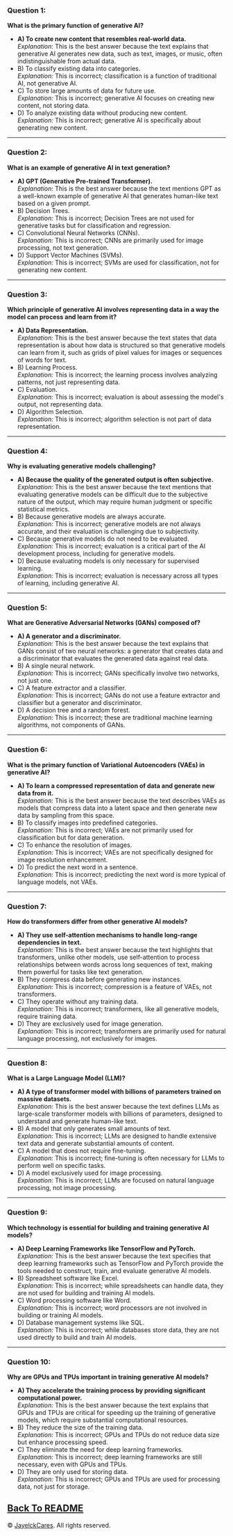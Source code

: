 ### Question 1:
**What is the primary function of generative AI?**
- **A) To create new content that resembles real-world data.**  
  *Explanation:* This is the best answer because the text explains that generative AI generates new data, such as text, images, or music, often indistinguishable from actual data.
- B) To classify existing data into categories.  
  *Explanation:* This is incorrect; classification is a function of traditional AI, not generative AI.
- C) To store large amounts of data for future use.  
  *Explanation:* This is incorrect; generative AI focuses on creating new content, not storing data.
- D) To analyze existing data without producing new content.  
  *Explanation:* This is incorrect; generative AI is specifically about generating new content.

---

### Question 2:
**What is an example of generative AI in text generation?**
- **A) GPT (Generative Pre-trained Transformer).**  
  *Explanation:* This is the best answer because the text mentions GPT as a well-known example of generative AI that generates human-like text based on a given prompt.
- B) Decision Trees.  
  *Explanation:* This is incorrect; Decision Trees are not used for generative tasks but for classification and regression.
- C) Convolutional Neural Networks (CNNs).  
  *Explanation:* This is incorrect; CNNs are primarily used for image processing, not text generation.
- D) Support Vector Machines (SVMs).  
  *Explanation:* This is incorrect; SVMs are used for classification, not for generating new content.

---

### Question 3:
**Which principle of generative AI involves representing data in a way the model can process and learn from it?**
- **A) Data Representation.**  
  *Explanation:* This is the best answer because the text states that data representation is about how data is structured so that generative models can learn from it, such as grids of pixel values for images or sequences of words for text.
- B) Learning Process.  
  *Explanation:* This is incorrect; the learning process involves analyzing patterns, not just representing data.
- C) Evaluation.  
  *Explanation:* This is incorrect; evaluation is about assessing the model's output, not representing data.
- D) Algorithm Selection.  
  *Explanation:* This is incorrect; algorithm selection is not part of data representation.

---

### Question 4:
**Why is evaluating generative models challenging?**
- **A) Because the quality of the generated output is often subjective.**  
  *Explanation:* This is the best answer because the text mentions that evaluating generative models can be difficult due to the subjective nature of the output, which may require human judgment or specific statistical metrics.
- B) Because generative models are always accurate.  
  *Explanation:* This is incorrect; generative models are not always accurate, and their evaluation is challenging due to subjectivity.
- C) Because generative models do not need to be evaluated.  
  *Explanation:* This is incorrect; evaluation is a critical part of the AI development process, including for generative models.
- D) Because evaluating models is only necessary for supervised learning.  
  *Explanation:* This is incorrect; evaluation is necessary across all types of learning, including generative AI.

---

### Question 5:
**What are Generative Adversarial Networks (GANs) composed of?**
- **A) A generator and a discriminator.**  
  *Explanation:* This is the best answer because the text explains that GANs consist of two neural networks: a generator that creates data and a discriminator that evaluates the generated data against real data.
- B) A single neural network.  
  *Explanation:* This is incorrect; GANs specifically involve two networks, not just one.
- C) A feature extractor and a classifier.  
  *Explanation:* This is incorrect; GANs do not use a feature extractor and classifier but a generator and discriminator.
- D) A decision tree and a random forest.  
  *Explanation:* This is incorrect; these are traditional machine learning algorithms, not components of GANs.

---

### Question 6:
**What is the primary function of Variational Autoencoders (VAEs) in generative AI?**
- **A) To learn a compressed representation of data and generate new data from it.**  
  *Explanation:* This is the best answer because the text describes VAEs as models that compress data into a latent space and then generate new data by sampling from this space.
- B) To classify images into predefined categories.  
  *Explanation:* This is incorrect; VAEs are not primarily used for classification but for data generation.
- C) To enhance the resolution of images.  
  *Explanation:* This is incorrect; VAEs are not specifically designed for image resolution enhancement.
- D) To predict the next word in a sentence.  
  *Explanation:* This is incorrect; predicting the next word is more typical of language models, not VAEs.

---

### Question 7:
**How do transformers differ from other generative AI models?**
- **A) They use self-attention mechanisms to handle long-range dependencies in text.**  
  *Explanation:* This is the best answer because the text highlights that transformers, unlike other models, use self-attention to process relationships between words across long sequences of text, making them powerful for tasks like text generation.
- B) They compress data before generating new instances.  
  *Explanation:* This is incorrect; compression is a feature of VAEs, not transformers.
- C) They operate without any training data.  
  *Explanation:* This is incorrect; transformers, like all generative models, require training data.
- D) They are exclusively used for image generation.  
  *Explanation:* This is incorrect; transformers are primarily used for natural language processing, not exclusively for images.

---

### Question 8:
**What is a Large Language Model (LLM)?**
- **A) A type of transformer model with billions of parameters trained on massive datasets.**  
  *Explanation:* This is the best answer because the text defines LLMs as large-scale transformer models with billions of parameters, designed to understand and generate human-like text.
- B) A model that only generates small amounts of text.  
  *Explanation:* This is incorrect; LLMs are designed to handle extensive text data and generate substantial amounts of content.
- C) A model that does not require fine-tuning.  
  *Explanation:* This is incorrect; fine-tuning is often necessary for LLMs to perform well on specific tasks.
- D) A model exclusively used for image processing.  
  *Explanation:* This is incorrect; LLMs are focused on natural language processing, not image processing.

---

### Question 9:
**Which technology is essential for building and training generative AI models?**
- **A) Deep Learning Frameworks like TensorFlow and PyTorch.**  
  *Explanation:* This is the best answer because the text specifies that deep learning frameworks such as TensorFlow and PyTorch provide the tools needed to construct, train, and evaluate generative AI models.
- B) Spreadsheet software like Excel.  
  *Explanation:* This is incorrect; while spreadsheets can handle data, they are not used for building and training AI models.
- C) Word processing software like Word.  
  *Explanation:* This is incorrect; word processors are not involved in building or training AI models.
- D) Database management systems like SQL.  
  *Explanation:* This is incorrect; while databases store data, they are not used directly to build and train AI models.

---

### Question 10:
**Why are GPUs and TPUs important in training generative AI models?**
- **A) They accelerate the training process by providing significant computational power.**  
  *Explanation:* This is the best answer because the text explains that GPUs and TPUs are critical for speeding up the training of generative models, which require substantial computational resources.
- B) They reduce the size of the training data.  
  *Explanation:* This is incorrect; GPUs and TPUs do not reduce data size but enhance processing speed.
- C) They eliminate the need for deep learning frameworks.  
  *Explanation:* This is incorrect; deep learning frameworks are still necessary, even with GPUs and TPUs.
- D) They are only used for storing data.  
  *Explanation:* This is incorrect; GPUs and TPUs are used for processing data, not just for storage.
  
<a href="README.md">Back To README</a>
---

© <a href="https://github.com/jclabgit/ai_bootcamp/tree/main">JayelckCares</a>. All rights reserved.

